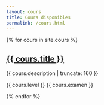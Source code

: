 ```yaml
---
layout: cours
title: Cours disponibles
permalink: /cours.html
---
```


{% for cours in site.cours %}

<a href="{{ cours.url | prepend: site.baseurl }}">
  <h2>{{ cours.title }}</h2>
</a>

<p class="post-excerpt">{{ cours.description | truncate: 160 }}</p>
{{ cours.level }}
{{ cours.examen }}

{% endfor %}  
